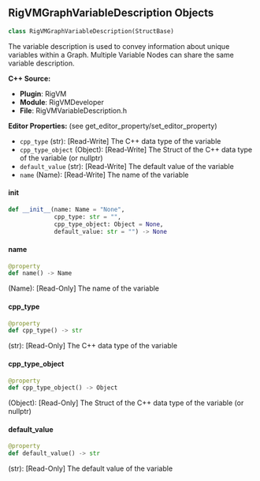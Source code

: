 ## RigVMGraphVariableDescription Objects

```python
class RigVMGraphVariableDescription(StructBase)
```

The variable description is used to convey information
about unique variables within a Graph. Multiple Variable
Nodes can share the same variable description.

**C++ Source:**

- **Plugin**: RigVM
- **Module**: RigVMDeveloper
- **File**: RigVMVariableDescription.h

**Editor Properties:** (see get_editor_property/set_editor_property)

- ``cpp_type`` (str):  [Read-Write] The C++ data type of the variable
- ``cpp_type_object`` (Object):  [Read-Write] The Struct of the C++ data type of the variable (or nullptr)
- ``default_value`` (str):  [Read-Write] The default value of the variable
- ``name`` (Name):  [Read-Write] The name of the variable

<a id="unreal.RigVMGraphVariableDescription.__init__"></a>

#### __init__

```python
def __init__(name: Name = "None",
             cpp_type: str = "",
             cpp_type_object: Object = None,
             default_value: str = "") -> None
```

<a id="unreal.RigVMGraphVariableDescription.name"></a>

#### name

```python
@property
def name() -> Name
```

(Name):  [Read-Only] The name of the variable

<a id="unreal.RigVMGraphVariableDescription.cpp_type"></a>

#### cpp_type

```python
@property
def cpp_type() -> str
```

(str):  [Read-Only] The C++ data type of the variable

<a id="unreal.RigVMGraphVariableDescription.cpp_type_object"></a>

#### cpp_type_object

```python
@property
def cpp_type_object() -> Object
```

(Object):  [Read-Only] The Struct of the C++ data type of the variable (or nullptr)

<a id="unreal.RigVMGraphVariableDescription.default_value"></a>

#### default_value

```python
@property
def default_value() -> str
```

(str):  [Read-Only] The default value of the variable

<a id="unreal.RigVMParserASTSettings"></a>